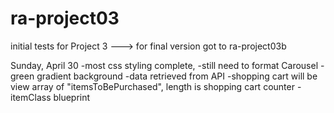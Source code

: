 # ra-project03
initial tests for Project 3 ---> for final version got to ra-project03b

Sunday, April 30
-most css styling complete,
    -still need to format Carousel
    -green gradient background
-data retrieved from API
-shopping cart will be view array of "itemsToBePurchased", length is shopping cart counter
-itemClass blueprint 
